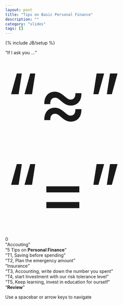 ```yaml
---
layout: post
title: "Tips on Basic Personal Finance"
description: ""
category: "slides"
tags: []
---
```

{% include JB/setup %}

<div id="if" class="step slide point" data-x="-2500" data-y="-2000">
        <q>If I ask you ...</q>
</div>

<div id="around" class="step slide point" data-x="-1750" data-y="-2000" date-z="0" data-scale="0.5">
    <q style="font-size: 17em">&asymp;</q>
</div>

<div id="percise" class="step slide point" data-x="-1250" data-y="-2000" data-scale="0.5">
    <q style="font-size: 17em">=</q>
</div>0

<div id="acc" class="step slide point" data-x="0" data-y="-2000" data-scale="2">
        <q>Accouting</q>
</div>

<div id="title" class="step slide" data-x="2500" data-y="0" 
    data-rotate="0" data-scale="3">
        <q>5 Tips on <strong>Personal Finance</strong></q>
</div>

<div id="r1" class="step slide" data-x="2500" data-y="-2000"
    data-scale="2">
        <q>T1, Saving before spending</q>
</div>
<div id="r2" class="step slide" data-x="5000" data-y="-2000" data-scale="2">
        <q>T2, Plan the emergency amount</q>
</div>

<div id="insurance" class="step slide point" data-x="5000" data-y="0" data-scale="2">
        <q>Insurance</q>
</div>

<div id="r3" class="step slide" data-x="5000" data-y="2000" data-scale="2">
        <q>T3, Accounting, write down the number you spent</q>
</div>

<div id="r4" class="step slide" data-x="2500" data-y="2000" data-scale="2">
        <q>T4, start Investment with our risk tolerance level</q>
</div>

<div id="r5" class="step slide" data-x="0" data-y="2000" data-scale="2"
    deta-z="230" data-rotate="0">
        <q>T5, Keep learning, invest in education for ourself</q>
</div>

<div id="review" class="step slide point" data-x="0" data-y="0" data-scale="2">
        <q><strong>Review</strong></q>
</div>

<div id="overview" class="step" data-x="2000" data-y="0" data-scale="8">
</div>

<div class="hint">
    <p>Use a spacebar or arrow keys to navigate</p>
</div>
<script>
if ("ontouchstart" in document.documentElement) { 
    document.querySelector(".hint").innerHTML = "<p>Tap on the left or right to navigate</p>";
}
</script>

<!--
Hi, everyone. If I ask you a question, that is do you know the number you spend last month. Are you able to answer this question right now, without check your bank accounts? And, do you know the percise number you spend on food last month, or on clothes, on transportation, on education? 

Accounting ourself is one of tips about personal finance. It can help us understand where the money went and predict where the money we will recieve.

Today I will share 5 tips on personal finance.

Tip number 1, Saving some money at first. Some people save money after then spend. A better way is spending should depend on how much you want to save at first. If we carry on in this way, that means we have started a plan on personal finance.

# Rule 1.5, Giving your purchase willingness a frozen time. If I want to buy a new mobile today, I ask myself, whether it is necessary right now. Maybe I can still use my old one for a month. So I hold down my purchase willing, and if 30 days later, I still urge to own the new mobile phone, I will enjoy myself. But sometimes, after 30 days, the willing of purchase will fade out. So we save amount of money, and we can spend it on education or something necessary.

Tip #2, Plan some emergency money. If I lose my job tomorrow, I should have some money for my food until next job. And, we use insurance to transfer the loss on risk. If I get injured in accident or face health problem, I need the insurance to cover my medical care. (10%)

Tip #3, Accounting ourself. Write down the number we spend and record the number we receive. You can read the cash flow, and if you find you spend a lot on entertainment last year, you can make a change on your financial plan.
# For instance, If you will pay the tuition fee of MSE next month, assuming it is 5000, and you can receive an payback which is 4000. And now you want to buy a new mobile phone cost 2000. According the accounting, you may choose a cheaper mobile cost 1000, and you save another 1000 for further tuition fee.

Tip #4, Put some money on investment depending on the risk level you can take. 
# Starting some simple investment. If you have account on bao.alipay.com, you are using an investment named money market fund, which has lower risk. Then, you may try another money market funds. And if you have knowledge on other types of investment, stock funds, bond ... In my opinion, it is worth for learning some knowledge on finance.

Tip #5, Investing in education for ourself, and our children. Not just what we learn in school, but also virtues from society. 
# If a child who commits a crime will cost the parent more than money.

That's all I want to share, so enjoy money, and enjoy learning. Thanks.
-->
